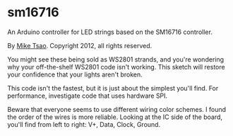 sm16716
=======

An Arduino controller for LED strings based on the SM16716 controller.

By [Mike Tsao](http://github.com/sowbug). Copyright 2012, all rights reserved.
 
You might see these being sold as WS2801 strands, and you're wondering why your off-the-shelf WS2801 code isn't working. This sketch will restore your confidence that your lights aren't broken.
 
This code isn't the fastest, but it is just about the simplest you'll find. For performance, investigate code that uses hardware SPI.
 
Beware that everyone seems to use different wiring color schemes. I found the order of the wires is more reliable. Looking at the IC side of the board, you'll find from left to right: V+, Data, Clock, Ground.
